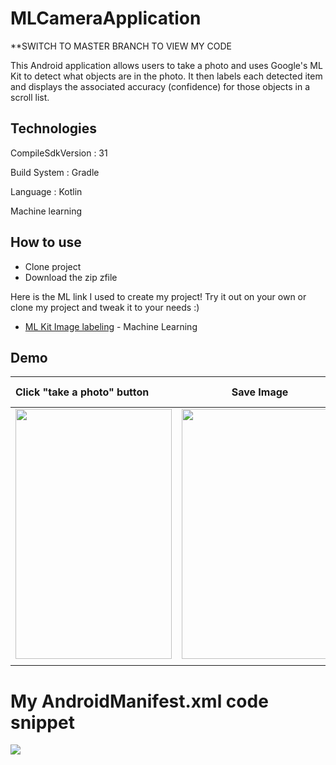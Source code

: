 # MLCameraApplication
**SWITCH TO MASTER BRANCH TO VIEW MY CODE

This Android application allows users to take a photo and uses Google's ML Kit to detect what objects are in the photo. It then labels each detected item and displays the associated accuracy (confidence) for those objects in a scroll list.

## Technologies

CompileSdkVersion : 31

Build System : Gradle

Language : Kotlin

Machine learning

## How to use
* Clone project
* Download the zip zfile

Here is the ML link I used to create my project! Try it out on your own or clone my project and tweak it to your needs :)
- [ML Kit Image labeling](https://developers.google.com/ml-kit/vision/image-labeling/android) - Machine Learning

## Demo

|Click "take a photo" button|Save Image|ML labels objects w/ confidence|
| :---         |     :---:      |          ---: |
| <img src="https://user-images.githubusercontent.com/55561581/146872267-b8f9f8ca-baa1-4829-b6ae-4cc7e859af9f.png" width="250" height="400" />     | <img src="https://user-images.githubusercontent.com/55561581/146877682-7ddaaf96-266b-4cfc-8366-8a54d53d01e0.png" width="250" height="400" />    | <img src="https://user-images.githubusercontent.com/55561581/146872302-633192d9-a454-475f-ad10-1835c14758f1.png" width="250" height="400" />    |
|      |        |       |


# My AndroidManifest.xml code snippet

<img src="https://github.com/user-attachments/assets/e2954b50-8f11-463e-9e56-245048b7a062">


